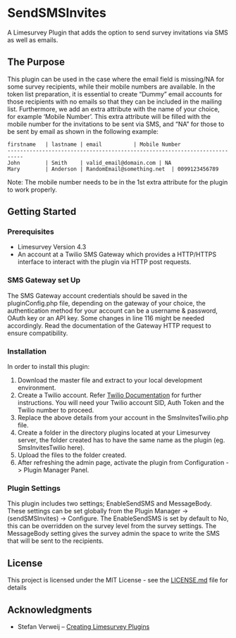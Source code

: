 # SendSMSInvites

A Limesurvey Plugin that adds the option to send survey invitations via SMS as well as emails.

## The Purpose

This plugin can be used in the case where the email field is missing/NA for some survey recipients, while their mobile numbers are available. In the token list preparation, it is essential to create “Dummy” email accounts for those recipients with no emails so that they can be included in the mailing list. Furthermore, we add an extra attribute with the name of your choice, for example ‘Mobile Number’. This extra attribute will be filled with the mobile number for the invitations to be sent via SMS, and “NA” for those to be sent by email as shown in the following example:

```
firstname	| lastname | email			| Mobile Number
---------------------------------------------------------------------------
John 		| Smith	   | valid_email@domain.com	| NA
Mary		| Anderson | RandomEmail@something.net	| 0099123456789

```

Note: The mobile number needs to be in the 1st extra attribute for the plugin to work properly.

## Getting Started

### Prerequisites

- Limesurvey Version 4.3
- An account at a Twilio SMS Gateway which provides a HTTP/HTTPS interface to interact with the plugin via HTTP post requests.

### SMS Gateway set Up

The SMS Gateway account credentials should be saved in the pluginConfig.php file, depending on the gateway of your choice, the authentication method for your account can be a username & password, OAuth key or an API key. Some changes in line 116 might be needed accordingly. Read the documentation of the Gateway HTTP request to ensure compatibility.

### Installation

In order to install this plugin:

1. Download the master file and extract to your local development environment.
2. Create a Twilio account. Refer [Twilio Documentation](https://www.twilio.com/docs/sms/quickstart/php) for further instructions. You will need your Twilio account SID, Auth Token and the Twilio number to proceed.
3. Replace the above details from your account in the SmsInvitesTwilio.php file.
4. Create a folder in the directory plugins located at your Limesurvey server, the folder created has to have the same name as the plugin (eg. SmsInvitesTwilio here).
5. Upload the files to the folder created.
6. After refreshing the admin page, activate the plugin from Configuration -> Plugin Manager Panel.

### Plugin Settings

This plugin includes two settings; EnableSendSMS and MessageBody. These settings can be set globally from the Plugin Manager -> (sendSMSInvites) -> Configure. The EnableSendSMS is set by default to No, this can be overridden on the survey level from the survey settings. The MessageBody setting gives the survey admin the space to write the SMS that will be sent to the recipients.

## License

This project is licensed under the MIT License - see the [LICENSE.md](LICENSE.md) file for details

## Acknowledgments

- Stefan Verweij – [Creating Limesurvey Plugins](https://medium.com/@evently/creating-limesurvey-plugins-adcdf8d7e334)
